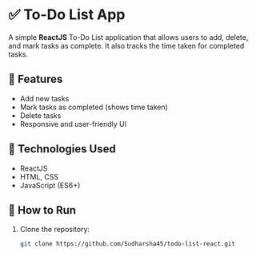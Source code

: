 # ✅ To-Do List App

A simple **ReactJS** To-Do List application that allows users to add, delete, and mark tasks as complete. It also tracks the time taken for completed tasks.

## 📌 Features
- Add new tasks
- Mark tasks as completed (shows time taken)
- Delete tasks
- Responsive and user-friendly UI

## 🚀 Technologies Used
- ReactJS
- HTML, CSS
- JavaScript (ES6+)

## 🔧 How to Run
1. Clone the repository:
   ```bash
   git clone https://github.com/Sudharsha45/todo-list-react.git
